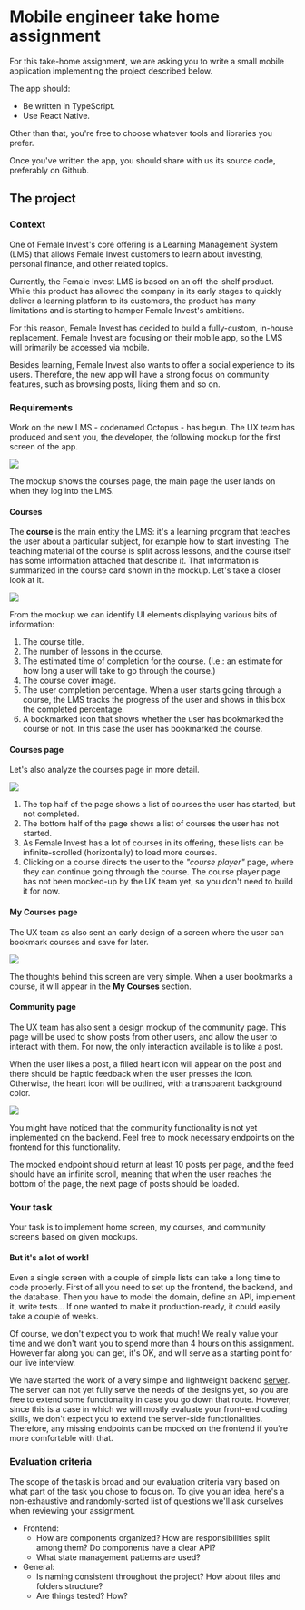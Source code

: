 # Mobile engineer take home assignment

For this take-home assignment, we are asking you to write a small mobile
application implementing the project described below.

The app should:

- Be written in TypeScript.
- Use React Native.

Other than that, you're free to choose whatever tools and libraries you prefer.

Once you've written the app, you should share with us its source code, preferably on Github.

## The project

### Context

One of Female Invest's core offering is a Learning Management System (LMS) that
allows Female Invest customers to learn about investing, personal finance, and
other related topics.

Currently, the Female Invest LMS is based on an off-the-shelf product. While
this product has allowed the company in its early stages to quickly deliver a
learning platform to its customers, the product has many limitations and is
starting to hamper Female Invest's ambitions.

For this reason, Female Invest has decided to build a fully-custom, in-house
replacement. Female Invest are focusing on their mobile app, so the LMS will
primarily be accessed via mobile.

Besides learning, Female Invest also wants to offer a social experience to its users.
Therefore, the new app will have a strong focus on community features, such as browsing
posts, liking them and so on.

### Requirements

Work on the new LMS - codenamed Octopus - has begun. The UX team has produced
and sent you, the developer, the following mockup for the first screen of the
app.

![](./images/courses-page.png)

The mockup shows the courses page, the main page the user lands on when they log
into the LMS.

#### Courses

The **course** is the main entity the LMS: it's a learning program that teaches
the user about a particular subject, for example how to start investing. The
teaching material of the course is split across lessons, and the course itself
has some information attached that describe it. That information is summarized
in the course card shown in the mockup. Let's take a closer look at it.

![](./images/course-card-explained.png)

From the mockup we can identify UI elements displaying various bits of
information:

1. The course title.
2. The number of lessons in the course.
3. The estimated time of completion for the course. (I.e.: an estimate for how
   long a user will take to go through the course.)
4. The course cover image.
5. The user completion percentage. When a user starts going through a course,
   the LMS tracks the progress of the user and shows in this box the completed
   percentage.
6. A bookmarked icon that shows whether the user has bookmarked the course or
   not. In this case the user has bookmarked the course.

#### Courses page

Let's also analyze the courses page in more detail.

![](./images/course-page-explained.png)

1. The top half of the page shows a list of courses the user has started, but
   not completed.
2. The bottom half of the page shows a list of courses the user has not started.
3. As Female Invest has a lot of courses in its offering, these lists can be
   infinite-scrolled (horizontally) to load more courses.
4. Clicking on a course directs the user to the _"course player"_ page, where
   they can continue going through the course. The course player page has not
   been mocked-up by the UX team yet, so you don't need to build it for now.

#### My Courses page

The UX team as also sent an early design of a screen where the user can bookmark
courses and save for later.

![](./images/my-courses-page.png)

The thoughts behind this screen are very simple. When a user bookmarks a course,
it will appear in the **My Courses** section.

#### Community page

The UX team has also sent a design mockup of the community page. This page will be
used to show posts from other users, and allow the user to interact with them.
For now, the only interaction available is to like a post.

When the user likes a post,
a filled heart icon will appear on the post and there should be haptic feedback when the user presses the icon.
Otherwise, the heart icon will be outlined,
with a transparent background color.

![](./images/community.png)

You might have noticed that the community functionality is not yet implemented on the backend.
Feel free to mock necessary endpoints on the frontend for this functionality.

The mocked endpoint should return at least 10 posts per page, and the feed should have an infinite scroll,
meaning that when the user reaches the bottom of the page, the next page of posts should be loaded.

### Your task

Your task is to implement home screen, my courses, and community screens based on given mockups.

#### But it's a lot of work!

Even a single screen with a couple of simple lists can take a long time to code
properly. First of all you need to set up the frontend, the backend, and the
database. Then you have to model the domain, define an API, implement it, write
tests... If one wanted to make it production-ready, it could easily take a
couple of weeks.

Of course, we don't expect you to work that much! We really value your time and
we don't want you to spend more than 4 hours on this assignment. However far
along you can get, it's OK, and will serve as a starting point for our live
interview.

We have started the work of a very simple and lightweight backend
[server](./server/). The server can not yet fully serve the needs of the designs
yet, so you are free to extend some functionality in case you go down
that route. However, since this is a case in which we will mostly evaluate your front-end coding skills, we don't expect
you to extend the server-side functionalities.
Therefore, any missing endpoints can be mocked on the frontend if you're more comfortable with that.

### Evaluation criteria

The scope of the task is broad and our evaluation criteria vary based on what
part of the task you chose to focus on. To give you an idea, here's a
non-exhaustive and randomly-sorted list of questions we'll ask ourselves when
reviewing your assignment.

- Frontend:
    - How are components organized? How are responsibilities split among them? Do
      components have a clear API?
    - What state management patterns are used?
- General:
    - Is naming consistent throughout the project? How about files and folders
      structure?
    - Are things tested? How?
